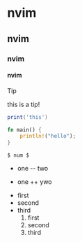 # nvim
## nvim
### nvim
#### nvim

> [!TIP]
> this is a tip!

```lua
print('this')
```

```rust
fn main() {
    println!("hello");
}
```

```typst
$ num $
```

- one
    -- two

+ one
++ ywo

- first
- second
- third
    1. first
    2. second
    3. third

